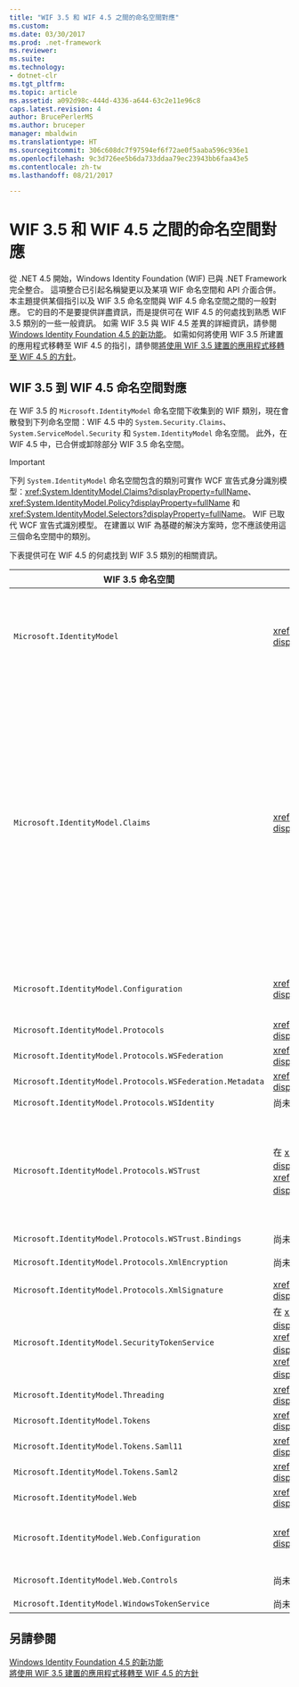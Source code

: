 ```yaml
---
title: "WIF 3.5 和 WIF 4.5 之間的命名空間對應"
ms.custom: 
ms.date: 03/30/2017
ms.prod: .net-framework
ms.reviewer: 
ms.suite: 
ms.technology:
- dotnet-clr
ms.tgt_pltfrm: 
ms.topic: article
ms.assetid: a092d98c-444d-4336-a644-63c2e11e96c8
caps.latest.revision: 4
author: BrucePerlerMS
ms.author: bruceper
manager: mbaldwin
ms.translationtype: HT
ms.sourcegitcommit: 306c608dc7f97594ef6f72ae0f5aaba596c936e1
ms.openlocfilehash: 9c3d726ee5b6da733ddaa79ec23943bb6faa43e5
ms.contentlocale: zh-tw
ms.lasthandoff: 08/21/2017

---
```

# <a name="namespace-mapping-between-wif-35-and-wif-45"></a>WIF 3.5 和 WIF 4.5 之間的命名空間對應
從 .NET 4.5 開始，Windows Identity Foundation (WIF) 已與 .NET Framework 完全整合。 這項整合已引起名稱變更以及某項 WIF 命名空間和 API 介面合併。 本主題提供某個指引以及 WIF 3.5 命名空間與 WIF 4.5 命名空間之間的一般對應。 它的目的不是要提供詳盡資訊，而是提供可在 WIF 4.5 的何處找到熟悉 WIF 3.5 類別的一些一般資訊。 如需 WIF 3.5 與 WIF 4.5 差異的詳細資訊，請參閱 [Windows Identity Foundation 4.5 的新功能](../../../docs/framework/security/whats-new-in-wif.md)。 如需如何將使用 WIF 3.5 所建置的應用程式移轉至 WIF 4.5 的指引，請參閱[將使用 WIF 3.5 建置的應用程式移轉至 WIF 4.5 的方針](../../../docs/framework/security/guidelines-for-migrating-an-application-built-using-wif-3-5-to-wif-4-5.md)。  
  
## <a name="wif-35-to-wif-45-namespace-map"></a>WIF 3.5 到 WIF 4.5 命名空間對應  
 在 WIF 3.5 的 `Microsoft.IdentityModel` 命名空間下收集到的 WIF 類別，現在會散發到下列命名空間：WIF 4.5 中的 `System.Security.Claims`、`System.ServiceModel.Security` 和 `System.IdentityModel` 命名空間。 此外，在 WIF 4.5 中，已合併或卸除部分 WIF 3.5 命名空間。  
  
> [!IMPORTANT]
>  下列 `System.IdentityModel` 命名空間包含的類別可實作 WCF 宣告式身分識別模型：<xref:System.IdentityModel.Claims?displayProperty=fullName>、<xref:System.IdentityModel.Policy?displayProperty=fullName> 和 <xref:System.IdentityModel.Selectors?displayProperty=fullName>。 WIF 已取代 WCF 宣告式識別模型。 在建置以 WIF 為基礎的解決方案時，您不應該使用這三個命名空間中的類別。  
  
 下表提供可在 WIF 4.5 的何處找到 WIF 3.5 類別的相關資訊。  
  
|**WIF 3.5 命名空間**|**WIF 4.5 命名空間**|**註解**|  
|-|-|-|  
|`Microsoft.IdentityModel`|<xref:System.IdentityModel?displayProperty=fullName>|-   未實作代表常數的大部分類別。<br />-   用來建置安全性權杖服務的類別已從 `Microsoft.IdentityModel.SecurityTokenService` 移動至 <xref:System.IdentityModel?displayProperty=fullName>。<br />-   `Microsoft.IdentityModel.Threading` 中的類別已移至 <xref:System.IdentityModel?displayProperty=fullName>。<br />-   未實作 `ExceptionMapper` 和 `MruSecurityTokenCache` 類別。|  
|`Microsoft.IdentityModel.Claims`|<xref:System.Security.Claims?displayProperty=fullName>|-   在 WIF 4.5 中，未實作 `IClaimsPrincipal` 和 `IClaimsIdentity` 介面。 相反地，<xref:System.Security.Claims.ClaimsPrincipal?displayProperty=fullName> 和 <xref:System.Security.Claims.ClaimsIdentity?displayProperty=fullName> 現在是大部分.NET 主體和身分識別類別衍生自的基底類別。 這表示不需要特殊宣告主體和身分識別類別 (例如 WIF 4.5 中的 `Microsoft.IdentityModel.Claims.WindowsClaimsPrincipal` 和 `Microsoft.IdentityModel.Claims.WindowsClaimsIdentity`)，請改成使用 <xref:System.Security.Principal.WindowsPrincipal?displayProperty=fullName> 和 <xref:System.Security.Principal.WindowsIdentity?displayProperty=fullName>。 這適用於 WIF 3.5 中的其他特殊宣告主體和身分識別類別。<br />-   在 WIF 4.5 中，未實作 `Microsoft.IdentityModel.Claims.ClaimsCollection` 類別。 相反地，宣告集合會公開為類型 <xref:System.Security.Claims.Claim?displayProperty=fullName> 的可列舉集合。<br />-   <xref:System.Security.Claims.ClaimsPrincipal?displayProperty=fullName> 和 <xref:System.Security.Claims.ClaimsIdentity?displayProperty=fullName> 提供現在完全支援 LINQ 的方法。|  
|`Microsoft.IdentityModel.Configuration`|<xref:System.IdentityModel.Configuration?displayProperty=fullName>|一些項目和類別已進行名稱變更，一些則已在 WIF 4.5 中予以卸除；例如 `Microsoft.IdentityModel.Configuraiton.ServiceConfiguration` 現在是 <xref:System.IdentityModel.Configuration.IdentityConfiguration?displayProperty=fullName>。|  
|`Microsoft.IdentityModel.Protocols`|<xref:System.IdentityModel.Services?displayProperty=fullName>|-|  
|`Microsoft.IdentityModel.Protocols.WSFederation`|<xref:System.IdentityModel.Services?displayProperty=fullName>|-|  
|`Microsoft.IdentityModel.Protocols.WSFederation.Metadata`|<xref:System.IdentityModel.Metadata?displayProperty=fullName>|-|  
|`Microsoft.IdentityModel.Protocols.WSIdentity`|尚未在 WIF 4.5 中實作|在支援 CardSpace 的 WIF 3.5 包含類別中，尚未在 WIF 4.5 中實作。|  
|`Microsoft.IdentityModel.Protocols.WSTrust`|在 <xref:System.IdentityModel.Protocols.WSTrust?displayProperty=fullName> 與 <xref:System.ServiceModel.Security?displayProperty=fullName> 命名空間之間分割。|代表 WS-Trust 成品的類別位於 <xref:System.IdentityModel.Protocols.WSTrust?displayProperty=fullName> 命名空間中；例如，<xref:System.IdentityModel.Protocols.WSTrust.RequestSecurityToken> 類別。 代表可讓 WCF 服務使用 WS-Trust 通訊協定進行通訊之 WCF 服務合約、服務主機和通道的類別，位於 <xref:System.ServiceModel.Security?displayProperty=fullName> 命名空間中；例如，<xref:System.ServiceModel.Security.WSTrustServiceHost> 類別。|  
|`Microsoft.IdentityModel.Protocols.WSTrust.Bindings`|尚未在 WIF 4.5 中實作|-|  
|`Microsoft.IdentityModel.Protocols.XmlEncryption`|尚未在 WIF 4.5 中實作|WIF 3.5 中代表 XML 加密常數的包含類別。 這些常數尚未在 WIF 4.5 中實作。|  
|`Microsoft.IdentityModel.Protocols.XmlSignature`|<xref:System.IdentityModel?displayProperty=fullName>|未實作 `EnvelopingSignature` 類別以及代表常數的類別。|  
|`Microsoft.IdentityModel.SecurityTokenService`|在 <xref:System.IdentityModel?displayProperty=fullName>、<xref:System.IdentityModel.Protocols.WSTrust?displayProperty=fullName> 與 <xref:System.IdentityModel.Tokens?displayProperty=fullName> 命名空間之間分割。|-|  
|`Microsoft.IdentityModel.Threading`|<xref:System.IdentityModel?displayProperty=fullName>|-|  
|`Microsoft.IdentityModel.Tokens`|<xref:System.IdentityModel.Tokens?displayProperty=fullName>|-|  
|`Microsoft.IdentityModel.Tokens.Saml11`|<xref:System.IdentityModel.Tokens?displayProperty=fullName>|-|  
|`Microsoft.IdentityModel.Tokens.Saml2`|<xref:System.IdentityModel.Tokens?displayProperty=fullName>|-|  
|`Microsoft.IdentityModel.Web`|<xref:System.IdentityModel.Services?displayProperty=fullName>|-|  
|`Microsoft.IdentityModel.Web.Configuration`|<xref:System.IdentityModel.Services.Configuration?displayProperty=fullName>|提供被動 (WS-同盟) 案例組態的類別主要移至 <xref:System.IdentityModel.Services.Configuration?displayProperty=fullName>；不過，其中一些類別是在 <xref:System.IdentityModel.Services?displayProperty=fullName> 中。|  
|`Microsoft.IdentityModel.Web.Controls`|尚未在 WIF 4.5 中實作|`Microsoft.IdentityModel.Web.Controls` 中的類別已實作同盟被動登入控制項，而這不存在於 WIF 4.5 中。|  
|`Microsoft.IdentityModel.WindowsTokenService`|尚未在 WIF 4.5 中實作|-|  
  
## <a name="see-also"></a>另請參閱  
 [Windows Identity Foundation 4.5 的新功能](../../../docs/framework/security/whats-new-in-wif.md)   
 [將使用 WIF 3.5 建置的應用程式移轉至 WIF 4.5 的方針](../../../docs/framework/security/guidelines-for-migrating-an-application-built-using-wif-3-5-to-wif-4-5.md)

